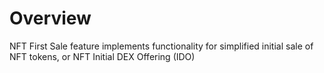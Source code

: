 # Overview

NFT First Sale feature implements functionality for simplified initial sale of NFT tokens, or NFT Initial DEX Offering (IDO)
